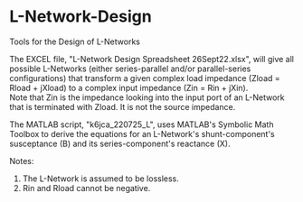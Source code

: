 # L-Network-Design
Tools for the Design of L-Networks

The EXCEL file, "L-Network Design Spreadsheet 26Sept22.xlsx", will give all possible L-Networks (either series-parallel and/or parallel-series configurations) that transform a given complex load impedance (Zload = Rload + jXload) to a complex input impedance (Zin = Rin + jXin).  
Note that Zin is the impedance looking into the input port of an L-Network that is terminated with Zload.  It is not the source impedance.

The MATLAB script, "k6jca_220725_L", uses MATLAB's Symbolic Math Toolbox to derive the equations for an L-Network's shunt-component's susceptance (B) and its series-component's reactance (X).

Notes:
1.  The L-Network is assumed to be lossless.
2.  Rin and Rload cannot be negative.
